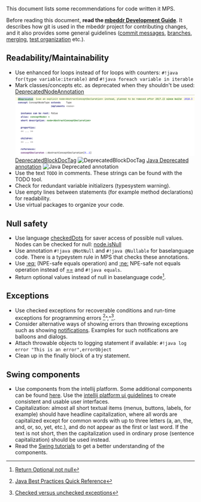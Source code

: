 This document lists some recommendations for code written it MPS.

Before reading this document, __read the [mbeddr Development Guide](https://github.com/mbeddr/mbeddr.core/wiki/Development-Guide)__.
It describes how git is used in the mbeddr project for contributing changes, and it also provides some general guidelines ([commit messages](https://github.com/mbeddr/mbeddr.core/wiki/Development-Guide#commit-messages), [branches](https://github.com/mbeddr/mbeddr.core/wiki/Development-Guide#branches), [merging](https://github.com/mbeddr/mbeddr.core/wiki/Development-Guide#merging), [test organization](https://github.com/mbeddr/mbeddr.core/wiki/Development-Guide#test-organization) etc.).

## Readability/Maintainability
- Use enhanced for loops instead of for loops with counters:
  `#!java for(type variable:iterable)` and `#!java foreach variable in iterable`
- Mark classes/concepts etc. as deprecated when they shouldn't be used: 
[DeprecatedNodeAnnotation](http://127.0.0.1:63320/node?ref=r%3A00000000-0000-4000-0000-011c89590292%28jetbrains.mps.lang.structure.structure%29%2F1224240836180)
  ![DeprecatedNodeAnnotation](../../img/deprecated.png)
[DeprecatedBlockDocTag](http://127.0.0.1:63320/node?ref=r%3A4095af4f-a097-4799-aaa9-03df087ddfa6%28jetbrains.mps.baseLanguage.javadoc.structure%29%2F8465538089690331492)
  ![DeprecatedBlockDocTag](/img/deprecated2.png)
[Java Deprecated annotation](http://127.0.0.1:63320/node?ref=6354ebe7-c22a-4a0f-ac54-50b52ab9b065%2Fjava%3Ajava.lang%28JDK%2F%29%2F%7EDeprecated)
  ![Java Deprecated annotation](/img/deprecated3.png)
- Use the text ``TODO`` in comments. These strings can be found with the TODO tool.
- Check for redundant variable initializers (typesystem warning).
- Use empty lines between statements (for example method declarations) for readability.
- Use virtual packages to organize your code.

## Null safety
- Use language [checkedDots](https://www.jetbrains.com/help/mps/other-languages.html) for saver access of possible null values. Nodes can be checked for null: [node.isNull](http://127.0.0.1:63320/node?ref=r%3A00000000-0000-4000-0000-011c89590301%28jetbrains.mps.lang.smodel.structure%29%2F1171999116870)
- Use annotation `#!java @NotNull` and `#!java @Nullable` for baselanguage code. There is a typeystem rule in MPS that checks these annotations.
- Use [:eq:](http://127.0.0.1:63320/node?ref=r%3A00000000-0000-4000-0000-011c895902ca%28jetbrains.mps.baseLanguage.structure%29%2F1225271283259) (NPE-safe equals operation) and [\:ne:](http://127.0.0.1:63320/node?ref=r%3A00000000-0000-4000-0000-011c895902ca%28jetbrains.mps.baseLanguage.structure%29%2F1225271221393) 
  NPE-safe not equals operation instead of [==](http://127.0.0.1:63320/node?ref=r%3A00000000-0000-4000-0000-011c895902ca%28jetbrains.mps.baseLanguage.structure%29%2F1068580123152) and `#!java equals`.
- Return optional values instead of null in baselanguage code[^1].

## Exceptions
- Use checked exceptions for recoverable conditions and run-time exceptions for programming errors [^2]^,^[^3].
- Consider alternative ways of showing errors than throwing exceptions such as showing [notifications](https://plugins.jetbrains.com/docs/intellij/notifications.html#top-level-notifications-balloons). Examples for such notifications are balloons and dialogs.
- Attach throwable objects to logging statement if available:
  `#!java log error "This is an error",errorObject`
- Clean up in the finally block of a try statement.

## Swing components
- Use components from the intellij platform. Some additional components can be found [here](https://plugins.jetbrains.com/docs/intellij/misc-swing-components.html). Use the [intellij platform ui guidelines](https://jetbrains.github.io/ui/) to create consistent and usable user interfaces.
- Capitalization: almost all short textual items (menus, buttons, labels, for example) should have headline capitalization, where all words are capitalized except for common words with up to three letters (a, an, the, and, or, so, yet, etc.), and do not appear as the first or last word. If the text is not short, then the capitalization used in ordinary prose (sentence capitalization) should be used instead.
- Read the [Swing tutorials](https://docs.oracle.com/javase/tutorial/uiswing/index.html) to get a better understanding of the components.

[^1]:[Return Optional not null](http://www.javapractices.com/topic/TopicAction.do?Id=279)
[^2]:[Java Best Practices Quick Reference](https://dzone.com/articles/java-best-practices-quick-reference)
[^3]:[Checked versus unchecked exceptions](http://www.javapractices.com/topic/TopicAction.do?Id=129)